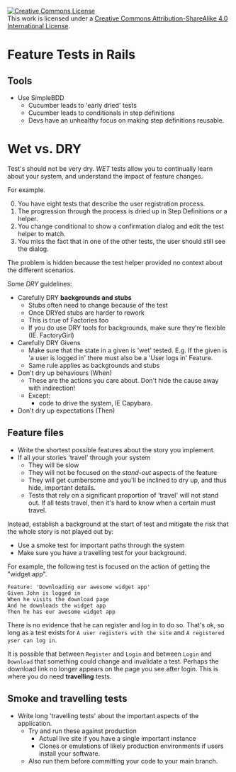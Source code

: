 <a rel="license" href="http://creativecommons.org/licenses/by-sa/4.0/"><img alt="Creative Commons License" style="border-width:0" src="https://i.creativecommons.org/l/by-sa/4.0/88x31.png" /></a><br />This work is licensed under a <a rel="license" href="http://creativecommons.org/licenses/by-sa/4.0/">Creative Commons Attribution-ShareAlike 4.0 International License</a>.

# Feature Tests in Rails

## Tools
* Use SimpleBDD
  *  Cucumber leads to 'early dried' tests
  *  Cucumber leads to conditionals in step definitions
  *  Devs have an unhealthy focus on making step definitions reusable.

# Wet vs. DRY
Test's should not be very dry. *WET* tests allow you to continually learn about your system, and understand the impact of feature changes.

For example. 

0. You have eight tests that describe the user registration process.
0. The progression through the process is dried up in Step Definitions or a helper.
0. You change conditional to show a confirmation dialog and edit the test helper to match.
0. You miss the fact that in one of the other tests, the user should still see the dialog. 

The problem is hidden because the test helper provided no context about the different scenarios.

Some *DRY* guidelines:

* Carefully DRY **backgrounds and stubs**
  * Stubs often need to change because of the test
  * Once DRYed stubs are harder to rework
  * This is true of Factories too
  * If you do use DRY tools for backgrounds, make sure they're flexible (IE. FactoryGirl)
* Carefully DRY Givens
	* Make sure that the state in a given is 'wet' tested. E.g. If the given is 'a user is logged in' there must also be a 'User logs in' Feature.
	* Same rule applies as backgrounds and stubs
* Don't dry up behaviours (When)
  * These are the actions you care about. Don't hide the cause away with indirection!
  * Except:
    * code to drive the system, IE Capybara.
* Don't dry up expectations (Then)

## Feature files
* Write the shortest possible features about the story you implement.
* If all your stories 'travel' through your system
  * They will be slow
  * They will not be focused on the *stand-out* aspects of the feature
  * They will get cumbersome and you'll be inclined to dry up, and thus hide, important details.
  * Tests that rely on a significant proportion of 'travel' will not stand out. If all tests travel, then it's hard to know when a certain must travel.

Instead, establish a background at the start of test and mitigate the risk that the whole story is not played out by:
  * Use a smoke test for important paths through the system
  * Make sure you have a travelling test for your background.	


For example, the following test is focused on the action of getting the "widget app".

```
Feature: 'Downloading our awesome widget app'
Given John is logged in
When he visits the download page
And he downloads the widget app
Then he has our awesome widget app 
```

There is no evidence that he can register and log in to do so. That's ok, so long as a test exists for `A user registers with the site` and `A registered yser can log in`.

It is possible that between `Register` and `Login` and between `Login` and `Download` that something could change and invalidate a test. Perhaps the download link no longer appears on the page you see after login. This is where you do need **travelling** tests.

## Smoke and travelling tests
* Write long 'travelling tests' about the important aspects of the application.
  * Try and run these against production 
    * Actual live site if you have a single important instance
    * Clones or emulations of likely production environments if users install your software.
  * Also run them before committing your code to your main branch.
